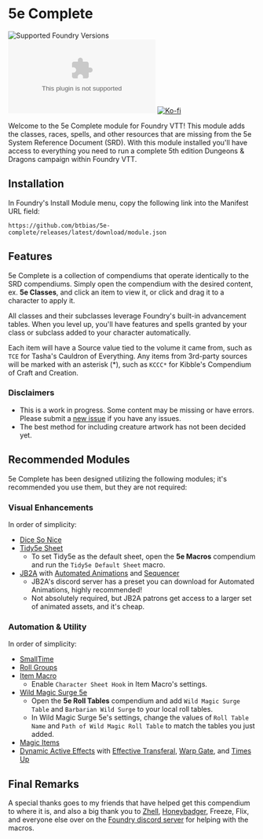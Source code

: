 # 5e Complete
![Supported Foundry Versions](https://img.shields.io/endpoint?url=https://foundryshields.com/version?url=https://github.com/btbias/5e-complete/releases/latest/download/module.json)
![Latest Release Download Count](https://img.shields.io/github/downloads/btbias/5e-complete/latest/module.zip)
[![Ko-fi](https://img.shields.io/badge/Ko--fi-btbias-00B9FE?logo=kofi)](https://ko-fi.com/btbias)

Welcome to the 5e Complete module for Foundry VTT! This module adds the classes, races, spells, and other resources that are missing from the 5e System Reference Document (SRD). With this module installed you'll have access to everything you need to run a complete 5th edition Dungeons & Dragons campaign within Foundry VTT.

## Installation
In Foundry's Install Module menu, copy the following link into the Manifest URL field:

```
https://github.com/btbias/5e-complete/releases/latest/download/module.json
```

## Features
5e Complete is a collection of compendiums that operate identically to the SRD compendiums. Simply open the compendium with the desired content, ex. **5e Classes**, and click an item to view it, or click and drag it to a character to apply it.

All classes and their subclasses leverage Foundry's built-in advancement tables. When you level up, you'll have features and spells granted by your class or subclass added to your character automatically.

Each item will have a Source value tied to the volume it came from, such as `TCE` for Tasha's Cauldron of Everything. Any items from 3rd-party sources will be marked with an asterisk (\*), such as `KCCC*` for Kibble's Compendium of Craft and Creation.

### Disclaimers
- This is a work in progress. Some content may be missing or have errors. Please submit a [new issue](https://github.com/btbias/5e-complete/issues) if you have any issues.
- The best method for including creature artwork has not been decided yet.

## Recommended Modules
5e Complete has been designed utilizing the following modules; it's recommended you use them, but they are not required:

### Visual Enhancements

In order of simplicity:
- [Dice So Nice](https://gitlab.com/riccisi/foundryvtt-dice-so-nice)
- [Tidy5e Sheet](https://github.com/sdenec/tidy5e-sheet)
  - To set Tidy5e as the default sheet, open the **5e Macros** compendium and run the `Tidy5e Default Sheet` macro.
- [JB2A](https://www.patreon.com/JB2A) with [Automated Animations](https://github.com/otigon/automated-jb2a-animations) and [Sequencer](https://github.com/fantasycalendar/FoundryVTT-Sequencer)
  - JB2A's discord server has a preset you can download for Automated Animations, highly recommended!
  - Not absolutely required, but JB2A patrons get access to a larger set of animated assets, and it's cheap.

### Automation &amp; Utility

In order of simplicity:
- [SmallTime](https://github.com/unsoluble/smalltime)
- [Roll Groups](https://github.com/krbz999/rollgroups)
- [Item Macro](https://github.com/sdenec/tidy5e-sheet)
  - Enable `Character Sheet Hook` in Item Macro's settings.
- [Wild Magic Surge 5e](https://github.com/johnnolan/wild-magic-surge-5e)
  - Open the **5e Roll Tables** compendium and add `Wild Magic Surge Table` and `Barbarian Wild Surge` to your local roll tables.
  - In Wild Magic Surge 5e's settings, change the values of `Roll Table Name` and `Path of Wild Magic Roll Table` to match the tables you just added.
- [Magic Items](https://gitlab.com/riccisi/foundryvtt-magic-items)
- [Dynamic Active Effects](https://gitlab.com/tposney/dae) with [Effective Transferal](https://github.com/GamerFlix/effective-transferral), [Warp Gate](https://github.com/trioderegion/warpgate), and [Times Up](https://gitlab.com/tposney/times-up)

## Final Remarks
A special thanks goes to my friends that have helped get this compendium to where it is, and also a big thank you to [Zhell](https://github.com/krbz999?tab=repositories), [Honeybadger](https://ko-fi.com/badgerwerks), Freeze, Flix, and everyone else over on the [Foundry discord server](https://discord.gg/foundryvtt) for helping with the macros.